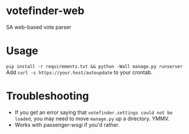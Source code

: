 # votefinder-web
SA web-based vote parser


# Usage
`pip install -r requirements.txt && python -Wall manage.py runserver`
Add `curl -s https://your.host/autoupdate` to your crontab.

# Troubleshooting
- If you get an error saying that `votefinder.settings could not be loaded`, you may need to move `manage.py` up a directory. YMMV.
- Works with passenger-wsgi if you'd rather.
